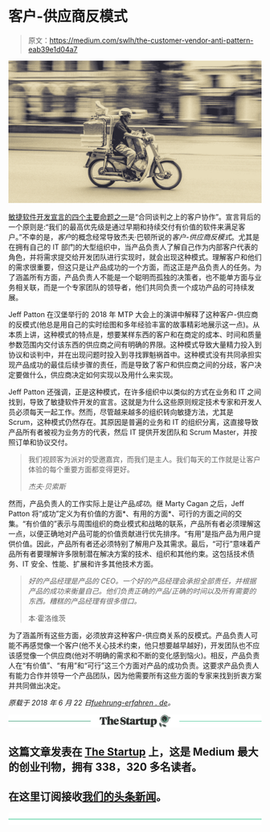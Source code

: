 # 客户-供应商反模式

> 原文：<https://medium.com/swlh/the-customer-vendor-anti-pattern-eab39e1d04a7>

![](img/9c4f0ff5efa6be02a9b10e9d22dbb5a1.png)

[敏捷软件开发宣言的四个主要命题之一](http://agilemanifesto.org/iso/en/manifesto.html)是“合同谈判之上的客户协作”。宣言背后的一个原则是:“我们的最高优先级是通过早期和持续交付有价值的软件来满足客户。”不幸的是，*客户*的概念经常导致杰夫·巴顿所说的*客户-供应商反模式*。尤其是在拥有自己的 IT 部门的大型组织中，当产品负责人了解自己作为内部客户代表的角色，并将需求提交给开发团队进行实现时，就会出现这种模式。理解客户和他们的需求很重要，但这只是让产品成功的一个方面，而这正是产品负责人的任务。为了涵盖所有方面，产品负责人不能是一个聪明而孤独的决策者，也不能单方面与业务相关联，而是一个专家团队的领导者，他们共同负责一个成功产品的可持续发展。

Jeff Patton 在汉堡举行的 2018 年 MTP 大会上的演讲中解释了这种客户-供应商的反模式(他总是用自己的实时绘图和多年经验丰富的故事精彩地展示这一点)。从本质上讲，这种模式的特点是，想要某样东西的客户和在商定的成本、时间和质量参数范围内交付该东西的供应商之间有明确的界限。这种模式导致大量精力投入到协议和谈判中，并在出现问题时投入到寻找罪魁祸首中。这种模式没有共同承担实现产品成功的最佳后续步骤的责任，而是导致了客户和供应商之间的分歧，客户决定要做什么，供应商决定如何实现以及用什么来实现。

Jeff Patton 还强调，正是这种模式，在许多组织中以类似的方式在业务和 IT 之间找到，导致了敏捷软件开发的宣言。这就是为什么这些原则规定技术专家和开发人员必须每天一起工作。然而，尽管越来越多的组织转向敏捷方法，尤其是 Scrum，这种模式仍然存在。其原因是普遍的业务和 IT 的组织分离，这直接导致产品所有者被视为业务方的代表，然后 IT 提供开发团队和 Scrum Master，并按照订单和协议交付。

> 我们视顾客为派对的受邀嘉宾，而我们是主人。我们每天的工作就是让客户体验的每个重要方面都变得更好。
> 
> *杰夫·贝索斯*

然而，产品负责人的工作实际上是让产品*成功*。继 Marty Cagan 之后，Jeff Patton 将“成功”定义为有价值的方面*、有用的方面*、可行的方面之间的交集。“有价值的”表示与周围组织的商业模式和战略的联系，产品所有者必须理解这一点，以便正确地对产品可能的价值贡献进行优先排序。“有用”是指产品为用户提供价值。因此，产品所有者还必须特别了解用户及其需求。最后，“可行”意味着产品所有者要理解许多限制潜在解决方案的技术、组织和其他约束。这包括技术债务、IT 安全、性能、扩展和许多其他技术方面。

> *好的产品经理是产品的 CEO。一个好的产品经理会承担全部责任，并根据产品的成功来衡量自己。他们负责正确的产品/正确的时间以及所有需要的东西。糟糕的产品经理有很多借口。*
> 
> 本·霍洛维茨

为了涵盖所有这些方面，必须放弃这种客户-供应商关系的反模式。产品负责人可能不再感觉像一个客户(他不关心技术约束，他只想要越早越好)，开发团队也不应该感觉像一个供应商(他对不明确的需求和不断的变化感到恼火)。相反，产品负责人在“有价值”、“有用”和“可行”这三个方面对产品的成功负责。这要求产品负责人有能力合作并领导一个产品团队，因为他需要所有这些方面的专家来找到折衷方案并共同做出决定。

*原载于 2018 年 6 月 22 日*[*fuehrung-erfahren . de*](https://fuehrung-erfahren.de/en/2018/06/the-customer-vendor-anti-pattern/)*。*

[![](img/308a8d84fb9b2fab43d66c117fcc4bb4.png)](https://medium.com/swlh)

## 这篇文章发表在 [The Startup](https://medium.com/swlh) 上，这是 Medium 最大的创业刊物，拥有 338，320 多名读者。

## 在这里订阅接收[我们的头条新闻](http://growthsupply.com/the-startup-newsletter/)。

[![](img/b0164736ea17a63403e660de5dedf91a.png)](https://medium.com/swlh)